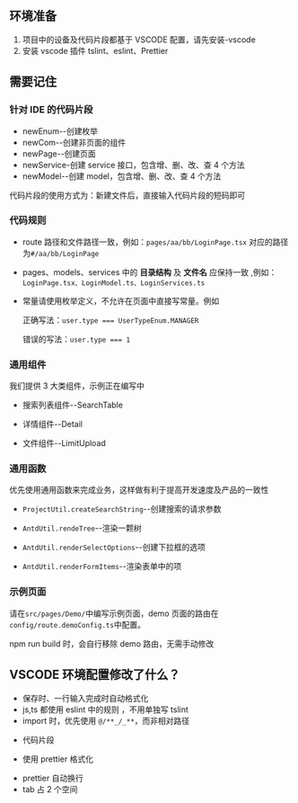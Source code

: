 ## 环境准备

1. 项目中的设备及代码片段都基于 VSCODE 配置，请先安装-vscode
1. 安装 vscode 插件 tslint、eslint、Prettier

## 需要记住

### 针对 IDE 的代码片段

- newEnum--创建枚举
- newCom--创建非页面的组件
- newPage--创建页面
- newService-创建 service 接口，包含增、删、改、查 4 个方法
- newModel--创建 model，包含增、删、改、查 4 个方法

代码片段的使用方式为：新建文件后，直接输入代码片段的短码即可

### 代码规则

- route 路径和文件路径一致，例如：`pages/aa/bb/LoginPage.tsx` 对应的路径为`#/aa/bb/LoginPage`

- pages、models、services 中的 **目录结构** 及 **文件名** 应保持一致 ,例如：`LoginPage.tsx、LoginModel.ts、LoginServices.ts`

* 常量请使用枚举定义，不允许在页面中直接写常量。例如

  正确写法：`user.type === UserTypeEnum.MANAGER`

  错误的写法：`user.type === 1`

### 通用组件

我们提供 3 大类组件，示例正在编写中

- 搜索列表组件--SearchTable

* 详情组件--Detail

- 文件组件--LimitUpload

### 通用函数

优先使用通用函数来完成业务，这样做有利于提高开发速度及产品的一致性

- `ProjectUtil.createSearchString`--创建搜索的请求参数

* `AntdUtil.rendeTree`--渲染一颗树

- `AntdUtil.renderSelectOptions`--创建下拉框的选项

- `AntdUtil.renderFormItems`--渲染表单中的项

### 示例页面

请在`src/pages/Demo/`中编写示例页面，demo 页面的路由在`config/route.demoConfig.ts`中配置。

npm run build 时，会自行移除 demo 路由，无需手动修改

## VSCODE 环境配置修改了什么？

- 保存时、一行输入完成时自动格式化
- js,ts 都使用 eslint 中的规则 ，不用单独写 tslint
- import 时，优先使用 `@/**_/_**`，而非相对路径

* 代码片段

- 使用 prettier 格式化

* prettier 自动换行
* tab 占 2 个空间

